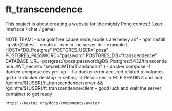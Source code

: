 # ft_transcendence
This project is about creating a website for the mighty Pong contest! (user intefrace / chat / game)

NOTE TEAM: 
    - use goinfree cause node_models are heavy asf
    - npm install -g vite@latest
    - create a .nvm in the server dir : example {
        HOST="DB_Postgres"
        POSTGRES_USER="poza"
        POSTGRES_PASSWORD="password"
        POSTGRES_DB="transcendence"
        DATABASE_URL=postgres://poza:password@DB_Postgres:5432/transcendence
        JWT_secret= "secretJWTforTrandandan"
    }
    -  docker compose -f docker-compose.dev.yml  up 
    - if a docker error accured related to volumes go to -> docker desktop -> setting -> Resources -> FILE SHARING and add /goinfre/${USER}/ft_transcendence/server && /goinfre/${USER}/ft_transcendence/client 
    - good luck and wait the server container to get ready 




    https://nextui.org/docs/components/avatar